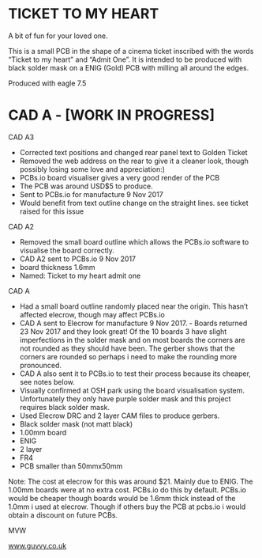 TICKET TO MY HEART
==================

A bit of fun for your loved one. 

This is a small PCB in the shape of a cinema ticket inscribed with the words “Ticket to my heart” and “Admit One”. 
It is intended to be produced with black solder mask on a ENIG (Gold) PCB with milling all around the edges. 

Produced with eagle 7.5

CAD A - [WORK IN PROGRESS]
===========================
 
CAD A3 
* Corrected text positions and changed rear panel text to Golden Ticket
* Removed the web address on the rear to give it a cleaner look, though possibly losing some love and appreciation:)
* PCBs.io board visualiser gives a very good render of the PCB 
* The PCB was around USD$5 to produce.  
* Sent to PCBs.io for manufacture 9 Nov 2017
* Would benefit from text outline change on the straight lines. see ticket raised for this issue

CAD A2 
* Removed the small board outline which allows the PCBs.io software to visualise the board correctly.
* CAD A2 sent to PCBs.io 9 Nov 2017
* board thickness 1.6mm
* Named: Ticket to my heart admit one

CAD A 
* Had a small board outline randomly placed near the origin. This hasn’t affected elecrow, though may affect PCBs.io
* CAD A sent to Elecrow for manufacture 9 Nov 2017. - Boards returned 23 Nov 2017 and they look great! Of the 10 boards 3 have slight imperfections in the solder mask and on most boards the corners are not rounded as they should have been. The gerber shows that the corners are rounded so perhaps i need to make the rounding more pronounced.
* CAD A also sent it to PCBs.io to test their process because its cheaper, see notes below.
* Visually confirmed at OSH park using the board visualisation system. Unfortunately they only have purple solder mask and this project requires black solder mask. 
* Used Elecrow DRC and 2 layer CAM files to produce gerbers.
* Black solder mask (not matt black)
* 1.00mm board
* ENIG
* 2 layer
* FR4
* PCB smaller than 50mmx50mm

Note: The cost at elecrow for this was around $21. Mainly due to ENIG. The 1.00mm boards were at no extra cost. PCBs.io do this by default. PCBs.io would be cheaper though boards would be 1.6mm thick instead of the 1.0mm i used at elecrow. Though if others buy the PCB at pcbs.io i would obtain a discount on future PCBs. 

MVW

www.guvvy.co.uk
